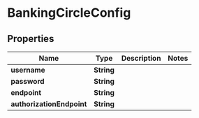 

# BankingCircleConfig


## Properties

| Name | Type | Description | Notes |
|------------ | ------------- | ------------- | -------------|
|**username** | **String** |  |  |
|**password** | **String** |  |  |
|**endpoint** | **String** |  |  |
|**authorizationEndpoint** | **String** |  |  |



